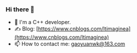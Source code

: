 ### Hi there 👋
- 🖖 I'm a C++ developer.
- ✍ Blog: [https://www.cnblogs.com/ltimaginea](https://www.cnblogs.com/ltimaginea)
- 📫 How to contact me: gaoyuanwk@163.com



<!--
**ltimaginea/ltimaginea** is a ✨ _special_ ✨ repository because its `README.md` (this file) appears on your GitHub profile.

Here are some ideas to get you started:

- 🔭 I'm currently working on ...
- 🌱 I'm currently learning ...
- 👯 I'm looking to collaborate on ...
- 🤔 I'm looking for help with ...
- 💬 Ask me about ...
- 📫 How to reach me: ...
- 😄 Pronouns: ...
- ⚡ Fun fact: ...
-->
